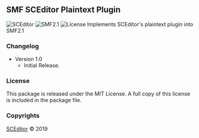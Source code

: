 ## SMF SCEditor Plaintext Plugin
![SCEditor](https://img.shields.io/badge/2.1.2-blue.svg?style=flat-square&color=4082fc)
![SMF2.1](https://img.shields.io/badge/SMF-2.1-blue.svg?style=flat-square&color=ed6033)
![License](https://img.shields.io/badge/license-MIT-green.svg?style=flat-square&color=green)
Implements SCEditor's plaintext plugin into SMF2.1

### Changelog
* Version 1.0
	- Initial Release.

### License
This package is released under the MIT License. A full copy of this license is included in the package file.

### Copyrights
[SCEditor](http://www.sceditor.com/) &copy; 2019